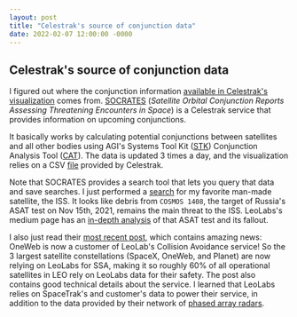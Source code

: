```yaml
---
layout: post
title: "Celestrak's source of conjunction data"
date: 2022-02-07 12:00:00 -0000
---
```


## Celestrak's source of conjunction data

I figured out where the conjunction information [available in Celestrak's
visualization](/2022/02/05/celestrak-resources.html#cdm) comes from.
[SOCRATES](https://celestrak.com/SOCRATES/) (*Satellite Orbital Conjunction
Reports Assessing Threatening Encounters in Space*) is a Celestrak service that
provides information on upcoming conjunctions.

It basically works by calculating potential conjunctions between satellites and
all other bodies using AGI's Systems Tool Kit ([STK](https://www.agi.com/products/stk))
Conjunction Analysis Tool ([CAT](https://www.agi.com/capabilities/conjunction-analysis-tool)).
The data is updated 3 times a day, and the visualization relies on a CSV
[file](https://celestrak.com/SOCRATES/sort-timein.txt) provided by Celestrak.

Note that SOCRATES provides a search tool that lets you query that data and 
save searches. I just performed a [search](https://celestrak.com/SOCRATES/search-results.php?IDENT=NAME&NAME_TEXT1=ZARYA&NAME_TEXT2=&CATNR_TEXT1=&CATNR_TEXT2=&ORDER=MAXPROB&MAX=25&B1=Submit)
for my favorite man-made satellite, the ISS. It looks like debris from `COSMOS 1408`,
the target of Russia's ASAT test on Nov 15th, 2021, remains the main threat to the ISS.
LeoLabs's medium page has an [in-depth analysis](https://leolabs-space.medium.com/analysis-of-the-cosmos-1408-breakup-71b32de5641f)
of that ASAT test and its fallout.

I also just read their [most recent post](https://leolabs-space.medium.com/leolabs-announces-operational-agreement-with-oneweb-fde505c0262e), which
contains amazing news: OneWeb is now a customer of LeoLab's Collision Avoidance service!
So the 3 largest satellite constellations (SpaceX, OneWeb, and Planet) are now
relying on LeoLabs for SSA, making it so roughly 60% of all operational satellites
in LEO rely on LeoLabs data for their safety. The post also contains good
technical details about the service. I learned that LeoLabs relies on SpaceTrak's
and customer's data to power their service, in addition to the data provided by
their network of [phased array radars](https://en.wikipedia.org/wiki/Phased_array).

